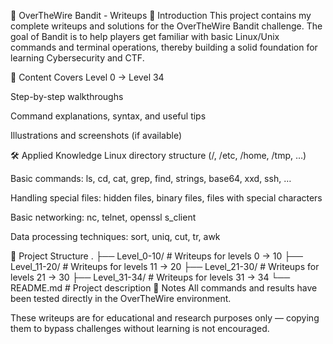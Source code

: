 🏴 OverTheWire Bandit - Writeups
📌 Introduction
This project contains my complete writeups and solutions for the OverTheWire Bandit challenge.
The goal of Bandit is to help players get familiar with basic Linux/Unix commands and terminal operations, thereby building a solid foundation for learning Cybersecurity and CTF.

🎯 Content
Covers Level 0 → Level 34

Step-by-step walkthroughs

Command explanations, syntax, and useful tips

Illustrations and screenshots (if available)

🛠 Applied Knowledge
Linux directory structure (/, /etc, /home, /tmp, …)

Basic commands: ls, cd, cat, grep, find, strings, base64, xxd, ssh, …

Handling special files: hidden files, binary files, files with special characters

Basic networking: nc, telnet, openssl s_client

Data processing techniques: sort, uniq, cut, tr, awk

📂 Project Structure
.
├── Level_0-10/       # Writeups for levels 0 → 10
├── Level_11-20/      # Writeups for levels 11 → 20
├── Level_21-30/      # Writeups for levels 21 → 30
├── Level_31-34/      # Writeups for levels 31 → 34
└── README.md         # Project description
📜 Notes
All commands and results have been tested directly in the OverTheWire environment.

These writeups are for educational and research purposes only — copying them to bypass challenges without learning is not encouraged.

